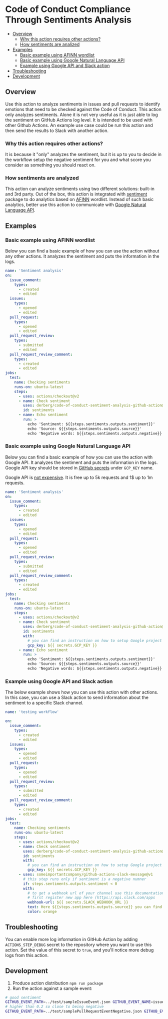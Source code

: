 # Code of Conduct Compliance Through Sentiments Analysis

<!-- toc -->

- [Overview](#overview)
  * [Why this action requires other actions?](#why-this-action-requires-other-actions)
  * [How sentiments are analized](#how-sentiments-are-analized)
- [Examples](#examples)
  * [Basic example using AFINN wordlist](#basic-example-using-afinn-wordlist)
  * [Basic example using Google Natural Language API](#basic-example-using-google-natural-language-api)
  * [Example using Google API and Slack action](#example-using-google-api-and-slack-action)
- [Troubleshooting](#troubleshooting)
- [Development](#development)

<!-- tocstop -->

## Overview

Use this action to analyze sentiments in issues and pull requests to identify emotions that need to be checked against the Code of Conduct.
This action only analyzes sentiments. Alone it is not very useful as it is just able to log the sentiment on GitHub Actions log level. It is intended to be used with other Github Actions.
An example use case could be run this action and then send the results to Slack with another action.

### Why this action requires other actions? 

It is because it "only" analyzes the sentiment, but it is up to you to decide in the workflow setup the negative sentiment for you and what score you consider as something you should react on.

### How sentiments are analyzed

This action can analyze sentiments using two different solutions: built-in and 3rd party. Out of the box, this action is integrated with [sentiment](https://www.npmjs.com/package/sentiment) package to do analytics based on [AFINN](http://www2.imm.dtu.dk/pubdb/pubs/6010-full.html) wordlist. Instead of such basic analytics, better use this action to communicate with [Google Natural Language API](https://cloud.google.com/natural-language/docs/basics).

## Examples

### Basic example using AFINN wordlist

Below you can find a basic example of how you can use the action without any other actions. It analyzes the sentiment and puts the information in the logs.

```yaml
name: 'Sentiment analysis'
on: 
  issue_comment:
    types: 
      - created
      - edited
  issues:
    types:
      - opened
      - edited
  pull_request:
    types:
      - opened
      - edited
  pull_request_review:
    types:
      - submitted
      - edited
  pull_request_review_comment:
    types:
      - created
      - edited
jobs:
  test:
    name: Checking sentiments
    runs-on: ubuntu-latest
    steps:
      - uses: actions/checkout@v2
      - name: Check sentiment
        uses: derberg/code-of-conduct-sentiment-analysis-github-action@v1
        id: sentiments
      - name: Echo sentiment
        run: > 
          echo 'Sentiment: ${{steps.sentiments.outputs.sentiment}}'
          echo 'Source: ${{steps.sentiments.outputs.source}}'
          echo 'Negative words: ${{steps.sentiments.outputs.negative}}'
```

### Basic example using Google Natural Language API

Below you can find a basic example of how you can use the action with Google API. It analyzes the sentiment and puts the information in the logs. Google API key should be stored in [GitHub secrets](https://docs.github.com/en/actions/configuring-and-managing-workflows/creating-and-storing-encrypted-secrets) under `GCP_KEY` name.

Google API is [not expensive](https://cloud.google.com/natural-language/pricing). It is free up to 5k requests and 1$ up to 1m requests.


```yaml
name: 'Sentiment analysis'
on: 
  issue_comment:
    types: 
      - created
      - edited
  issues:
    types:
      - opened
      - edited
  pull_request:
    types:
      - opened
      - edited
  pull_request_review:
    types:
      - submitted
      - edited
  pull_request_review_comment:
    types:
      - created
      - edited
jobs:
  test:
    name: Checking sentiments
    runs-on: ubuntu-latest
    steps:
      - uses: actions/checkout@v2
      - name: Check sentiment
        uses: derberg/code-of-conduct-sentiment-analysis-github-action@v1
        id: sentiments
        with:
          # you can find an instruction on how to setup Google project with access to Natural Language API here https://github.com/BogDAAAMN/copy-sentiment-analysis#gcp_key-get-your-gcp-api-key
          gcp_key: ${{ secrets.GCP_KEY }} 
      - name: Echo sentiment
        run: > 
          echo 'Sentiment: ${{steps.sentiments.outputs.sentiment}}'
          echo 'Source: ${{steps.sentiments.outputs.source}}'
          echo 'Negative words: ${{steps.sentiments.outputs.negative}}'
```

### Example using Google API and Slack action

The below example shows how you can use this action with other actions. In this case, you can use a Slack action to send information about the sentiment to a specific Slack channel.

```yaml
name: 'testing workflow'

on: 
  issue_comment:
    types: 
      - created
      - edited
  issues:
    types:
      - opened
      - edited
  pull_request:
    types:
      - opened
      - edited
  pull_request_review:
    types:
      - submitted
      - edited
  pull_request_review_comment:
    types:
      - created
      - edited
jobs:
  test:
    name: Checking sentiments
    runs-on: ubuntu-latest
    steps:
      - uses: actions/checkout@v2
      - name: Check sentiment
        uses: derberg/code-of-conduct-sentiment-analysis-github-action@v1
        id: sentiments
        with:
          # you can find an instruction on how to setup Google project with access to Natural Language API here https://github.com/BogDAAAMN/copy-sentiment-analysis#gcp_key-get-your-gcp-api-key
          gcp_key: ${{ secrets.GCP_KEY }} 
      - uses: someimportantcompany/github-actions-slack-message@v1
        # this step runs only if sentiment is a negative numner
        if: steps.sentiments.outputs.sentiment < 0
        with:
          # to get a webhook url of your channel use this documentation https://slack.com/intl/en-pl/help/articles/115005265063-Incoming-webhooks-for-Slack
          # first register new app here (https://api.slack.com/apps
          webhook-url: ${{ secrets.SLACK_WEBHOOK_URL }}
          text: Here ${{steps.sentiments.outputs.source}} you can find a potential negative text that requires your attention as the sentiment analysis score is ${{steps.sentiments.outputs.sentiment}}
          color: orange
```

## Troubleshooting

You can enable more log information in GitHub Action by adding `ACTIONS_STEP_DEBUG` secret to the repository where you want to use this action. Set the value of this secret to `true`, and you'll notice more debug logs from this action.

## Development

1. Produce action distribution `npm run package`
2. Run the action against a sample event:
```bash
# good sentiment
GITHUB_EVENT_PATH=../test/sampleIssueEvent.json GITHUB_EVENT_NAME=issues npm run start
# higher than 0.2 so close to being negative
GITHUB_EVENT_PATH=../test/samplePullRequestEventNegative.json GITHUB_EVENT_NAME=pull_request npm run start
```